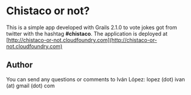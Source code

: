 Chistaco or not?
================

This is a simple app developed with Grails 2.1.0 to vote jokes got from twitter with the hashtag **#chistaco**. The application is deployed at [http://chistaco-or-not.cloudfoundry.com](http://chistaco-or-not.cloudfoundry.com)


Author
------

You can send any questions or comments to Iván López: lopez (dot) ivan (at) gmail (dot) com
